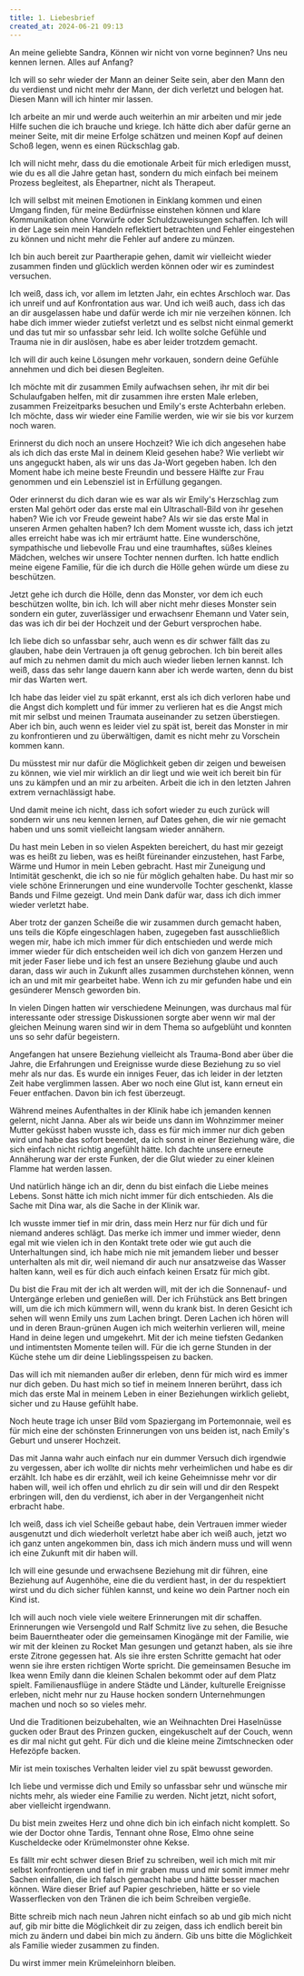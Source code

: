 ```yaml
---
title: 1. Liebesbrief 
created_at: 2024-06-21 09:13
---
```


An meine geliebte Sandra,
Können wir nicht von vorne beginnen? Uns neu kennen lernen. Alles auf Anfang? 

Ich will so sehr wieder der Mann an deiner Seite sein, aber den Mann den du verdienst und nicht mehr der Mann, der dich verletzt und belogen hat. Diesen Mann will ich hinter mir lassen. 

Ich arbeite an mir und werde auch weiterhin an mir arbeiten und mir jede Hilfe suchen die ich brauche und kriege. Ich hätte dich aber dafür gerne an meiner Seite, mit dir meine Erfolge schätzen und meinen Kopf auf deinen Schoß legen, wenn es einen Rückschlag gab. 

Ich will nicht mehr, dass du die emotionale Arbeit für mich erledigen musst, wie du es all die Jahre getan hast, sondern du mich einfach bei meinem Prozess begleitest, als Ehepartner, nicht als Therapeut. 

Ich will selbst mit meinen Emotionen in Einklang kommen und einen Umgang finden, für meine Bedürfnisse einstehen können und klare Kommunikation ohne Vorwürfe oder Schuldzuweisungen schaffen. Ich will in der Lage sein mein Handeln reflektiert betrachten und Fehler eingestehen zu können und nicht mehr die Fehler auf andere zu münzen.

Ich bin auch bereit zur Paartherapie gehen, damit wir vielleicht wieder zusammen finden und glücklich werden können oder wir es zumindest versuchen.

Ich weiß, dass ich, vor allem im letzten Jahr, ein echtes Arschloch war. Das ich unreif und auf Konfrontation aus war. Und ich weiß auch, dass ich das an dir ausgelassen habe und dafür werde ich mir nie verzeihen können. Ich habe dich immer wieder zutiefst verletzt und es selbst nicht einmal gemerkt und das tut mir so unfassbar sehr leid. Ich wollte solche Gefühle und Trauma nie in dir auslösen, habe es aber leider trotzdem gemacht. 

Ich will dir auch keine Lösungen mehr vorkauen, sondern deine Gefühle annehmen und dich bei diesen Begleiten. 

Ich möchte mit dir zusammen Emily aufwachsen sehen, ihr mit dir bei Schulaufgaben helfen, mit dir zusammen ihre ersten Male erleben, zusammen Freizeitparks besuchen und Emily's erste Achterbahn erleben. Ich möchte, dass wir wieder eine Familie werden, wie wir sie bis vor kurzem noch waren. 

Erinnerst du dich noch an unsere Hochzeit? Wie ich dich angesehen habe als ich dich das erste Mal in deinem Kleid gesehen habe? Wie verliebt wir uns angeguckt haben, als wir uns das Ja-Wort gegeben haben. Ich den Moment habe ich meine beste Freundin und bessere Hälfte zur Frau genommen und ein Lebensziel ist in Erfüllung gegangen. 

Oder erinnerst du dich daran wie es war als wir Emily's Herzschlag zum ersten Mal gehört oder das erste mal ein Ultraschall-Bild von ihr gesehen haben? Wie ich vor Freude geweint habe? Als wir sie das erste Mal in unseren Armen gehalten haben? Ich dem Moment wusste ich, dass ich jetzt alles erreicht habe was ich mir erträumt hatte. Eine wunderschöne, sympathische und liebevolle Frau und eine traumhaftes, süßes kleines Mädchen, welches wir unsere Tochter nennen durften. Ich hatte endlich meine eigene Familie, für die ich durch die Hölle gehen würde um diese zu beschützen. 

Jetzt gehe ich durch die Hölle, denn das Monster, vor dem ich euch beschützen wollte, bin ich. Ich will aber nicht mehr dieses Monster sein sondern ein guter, zuverlässiger und erwachsenr Ehemann und Vater sein, das was ich dir bei der Hochzeit und der Geburt versprochen habe. 

Ich liebe dich so unfassbar sehr, auch wenn es dir schwer fällt das zu glauben, habe dein Vertrauen ja oft genug gebrochen. Ich bin bereit alles auf mich zu nehmen damit du mich auch wieder lieben lernen kannst. Ich weiß, dass das sehr lange dauern kann aber ich werde warten, denn du bist mir das Warten wert. 

Ich habe das leider viel zu spät erkannt, erst als ich dich verloren habe und die Angst dich komplett und für immer zu verlieren hat es die Angst mich mit mir selbst und meinen Traumata auseinander zu setzen überstiegen. Aber ich bin, auch wenn es leider viel zu spät ist, bereit das Monster in mir zu konfrontieren und zu überwältigen, damit es nicht mehr zu Vorschein kommen kann. 

Du müsstest mir nur dafür die Möglichkeit geben dir zeigen und beweisen zu können, wie viel mir wirklich an dir liegt und wie weit ich bereit bin für uns zu kämpfen und an mir zu arbeiten. Arbeit die ich in den letzten Jahren extrem  vernachlässigt habe. 

Und damit meine ich nicht, dass ich sofort wieder zu euch zurück will sondern wir uns neu kennen lernen, auf Dates gehen, die wir nie gemacht haben und uns somit vielleicht langsam wieder annähern.

Du hast mein Leben in so vielen Aspekten bereichert, du hast mir gezeigt was es heißt zu lieben, was es heißt füreinander einzustehen, hast Farbe, Wärme und Humor in mein Leben gebracht. Hast mir Zuneigung und Intimität geschenkt, die ich so nie für möglich gehalten habe. Du hast mir so viele schöne Erinnerungen und eine wundervolle Tochter geschenkt, klasse Bands und Filme gezeigt. Und mein Dank dafür war, dass ich dich immer wieder verletzt habe. 

Aber trotz der ganzen Scheiße die wir zusammen durch gemacht haben, uns teils die Köpfe eingeschlagen haben, zugegeben fast ausschließlich wegen mir, habe ich mich immer für dich entschieden und werde mich immer wieder für dich entscheiden weil ich dich von ganzem Herzen und mit jeder Faser liebe und ich fest an unsere Beziehung glaube und auch daran, dass wir auch in Zukunft alles zusammen durchstehen können, wenn ich an und mit mir gearbeitet habe. Wenn ich zu mir gefunden habe und ein gesünderer Mensch geworden bin.

In vielen Dingen hatten wir verschiedene Meinungen, was durchaus mal für interessante oder stressige Diskussionen sorgte aber wenn wir mal der gleichen Meinung waren sind wir in dem Thema so aufgeblüht und konnten uns so sehr dafür begeistern. 

Angefangen hat unsere Beziehung vielleicht als Trauma-Bond aber über die Jahre, die Erfahrungen und Ereignisse wurde diese Beziehung zu so viel mehr als nur das. Es wurde ein inniges Feuer, das ich leider in der letzten Zeit habe verglimmen lassen. Aber wo noch eine Glut ist, kann erneut ein Feuer entfachen. Davon bin ich fest überzeugt.

Während meines Aufenthaltes in der Klinik habe ich jemanden kennen gelernt, nicht Janna. Aber als wir beide uns dann im Wohnzimmer meiner Mutter geküsst haben wusste ich, dass es für mich immer nur dich geben wird und habe das sofort beendet, da ich sonst in einer Beziehung wäre, die sich einfach nicht richtig angefühlt hätte. Ich dachte unsere erneute Annäherung war der erste Funken, der die Glut wieder zu einer kleinen Flamme hat werden lassen. 

Und natürlich hänge ich an dir, denn du bist einfach die Liebe meines Lebens. Sonst hätte ich mich nicht immer für dich entschieden. Als die Sache mit Dina war, als die Sache in der Klinik war. 

Ich wusste immer tief in mir drin, dass mein Herz nur für dich und für niemand anderes schlägt. Das merke ich immer und immer wieder, denn egal mit wie vielen ich in den Kontakt trete oder wie gut auch die Unterhaltungen sind, ich habe mich nie mit jemandem lieber und besser unterhalten als mit dir, weil niemand dir auch nur ansatzweise das Wasser halten kann, weil es für dich auch einfach keinen Ersatz für mich gibt. 

Du bist die Frau mit der ich alt werden will, mit der ich die Sonnenauf- und Untergänge erleben und genießen will. Der ich Frühstück ans Bett bringen will, um die ich mich kümmern will, wenn du krank bist. In deren Gesicht ich sehen will wenn Emily uns zum Lachen bringt. Deren Lachen ich hören will und in deren Braun-grünen Augen ich mich weiterhin verlieren will, meine Hand in deine legen und umgekehrt. Mit der ich meine tiefsten Gedanken und intimentsten Momente teilen will. Für die ich gerne Stunden in der Küche stehe um dir deine Lieblingsspeisen zu backen. 

Das will ich mit niemanden außer dir erleben, denn für mich wird es immer nur dich geben. Du hast mich so tief in meinem Inneren berührt, dass ich mich das erste Mal in meinem Leben in einer Beziehungen wirklich geliebt, sicher und zu Hause gefühlt habe. 

Noch heute trage ich unser Bild vom Spaziergang im Portemonnaie, weil es für mich eine der schönsten Erinnerungen von uns beiden ist, nach Emily's Geburt und unserer Hochzeit. 

Das mit Janna wahr auch einfach nur ein dummer Versuch dich irgendwie zu vergessen, aber ich wollte dir nichts mehr verheimlichen und habe es dir erzählt. Ich habe es dir erzählt, weil ich keine Geheimnisse mehr vor dir haben will, weil ich offen und ehrlich zu dir sein will und dir den Respekt erbringen will, den du verdienst, ich aber in der Vergangenheit nicht erbracht habe. 

Ich weiß, dass ich viel Scheiße gebaut habe, dein Vertrauen immer wieder ausgenutzt und dich wiederholt verletzt habe aber ich weiß auch, jetzt wo ich ganz unten angekommen bin, dass ich mich ändern muss und will wenn ich eine Zukunft mit dir haben will. 

Ich will eine gesunde und erwachsene Beziehung mit dir führen, eine Beziehung auf Augenhöhe, eine die du verdient hast, in der du respektiert wirst und du dich sicher fühlen kannst, und keine wo dein Partner noch ein Kind ist. 

Ich will auch noch viele viele weitere Erinnerungen mit dir schaffen. Erinnerungen wie Versengold und Ralf Schmitz live zu sehen, die Besuche beim Bauerntheater oder die gemeinsamen Kinogänge mit der Familie, wie wir mit der kleinen zu Rocket Man gesungen und getanzt haben, als sie ihre erste Zitrone gegessen hat. Als sie ihre ersten Schritte gemacht hat oder wenn sie ihre ersten richtigen Worte spricht. Die gemeinsamen Besuche im Ikea wenn Emily dann die kleinen Schalen bekommt oder auf dem Platz spielt. Familienausflüge in andere Städte und Länder, kulturelle Ereignisse erleben, nicht mehr nur zu Hause hocken sondern Unternehmungen machen und noch so so vieles mehr. 

Und die Traditionen beizubehalten, wie an Weihnachten Drei Haselnüsse gucken oder Braut des Prinzen gucken, eingekuschelt auf der Couch, wenn es dir mal nicht gut geht. Für dich und die kleine meine Zimtschnecken oder Hefezöpfe backen. 

Mir ist mein toxisches Verhalten leider viel zu spät bewusst geworden. 

Ich liebe und vermisse dich und Emily so unfassbar sehr und wünsche mir nichts mehr, als wieder eine Familie zu werden. Nicht jetzt, nicht sofort, aber vielleicht irgendwann. 

Du bist mein zweites Herz und ohne dich bin ich einfach nicht komplett. So wie der Doctor ohne Tardis, Tennant ohne Rose, Elmo ohne seine Kuscheldecke oder Krümelmonster ohne Kekse. 

Es fällt mir echt schwer diesen Brief zu schreiben, weil ich mich mit mir selbst konfrontieren und tief in mir graben muss und mir somit immer mehr Sachen einfallen, die ich falsch gemacht habe und hätte besser machen können. Wäre dieser Brief auf Papier geschrieben, hätte er so viele Wasserflecken von den Tränen die ich beim Schreiben vergieße. 

Bitte schreib mich nach neun Jahren nicht einfach so ab und gib mich nicht auf, gib mir bitte die Möglichkeit dir zu zeigen, dass ich endlich bereit bin mich zu ändern und dabei bin mich zu ändern. Gib uns bitte die Möglichkeit als Familie wieder zusammen zu finden. 

Du wirst immer mein Krümeleinhorn bleiben. 